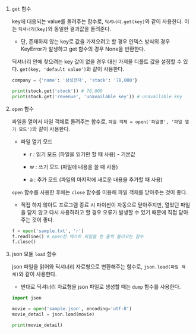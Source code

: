 1. `get` 함수
   
   key에 대응되는 value를 돌려주는 함수로, `딕셔너리.get(key)`와 같이 사용한다. 이는 `딕셔너리[key]`와 동일한 결과값을 돌려준다.
   
   - 단, 존재하지 않는 key로 값을 가져오려고 할 경우 인덱스 방식의 경우 KeyError가 발생하고 get 함수의 경우 None을 반환한다.
   
   딕셔너리 안에 찾으려는 key 값이 없을 경우 대신 가져올 디폴트 값을 설정할 수 있다. `get(key, 'default value')`와 같이 사용한다.
   
   ```python
   company = {'name': '삼성전자', 'stock': '78,000'}
   
   print(stock.get('stock')) # 78,000
   print(stock.get('revenue', 'unavailable key')) # unavailable key
   ```

2. `open` 함수
   
   파일을 열어서 파일 객체로 돌려주는 함수로, `파일 객체 = open('파일명', '파일 열기 모드')`와 같이 사용한다.
   
   - 파일 열기 모드
     
     - r : 읽기 모드 (파일을 읽기만 할 때 사용) - 기본값
     
     - w : 쓰기 모드 (파일에 내용을 쓸 때 사용)
     
     - a : 추가 모드 (파일의 마지막에 새로운 내용을 추가할 때 사용)
   
   `open` 함수를 사용한 후에는 `close` 함수를 이용해 파일 객체를 닫아주는 것이 좋다.
   
   - 직접 하지 않아도 프로그램 종료 시 파이썬이 자동으로 닫아주지만, 열었던 파일을 닫지 않고 다시 사용하려고 할 경우 오류가 발생할 수 있기 때문에 직접 닫아주는 것이 좋다.
   
   ```python
   f = open('sample.txt', 'r')
   f.readline() # open한 텍스트 파일을 한 줄씩 불러오는 함수
   f.close()
   ```

3. json 모듈 `load` 함수
   
   json 파일을 읽어와 딕셔너리 자료형으로 변환해주는 함수로, `json.load(파일 객체)`와 같이 사용한다.
   
   - 반대로 딕셔너리 자료형을 json 파일로 생성할 때는 `dump` 함수를 사용한다.
   
   ```python
   import json
   
   movie = open('sample.json', encoding='utf-8')
   movie_detail = json.load(movie)
   
   print(movie_detail)
   ```
